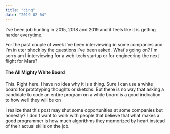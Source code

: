 ```yaml
---
title: "cinq"
date: "2019-02-04"
---
```


I've been job hunting in 2015, 2018 and 2019 and it feels like it is 
getting harder everytime.

For the past couple of week I've been interviewing in some companies 
and I'm in uter shock by the questions I've been asked. What's going on?
I'm sorry am I interviewing for a web-tech startup or for engineering the 
next flight for Mars?

#### The All Mighty White Board
This. Right here. I have no idea why it is a thing. 
Sure I can use a white board for prototyping thoughts or sketchs. 
But there is no way that asking a candidate to code an entire program on 
a white board is a good indication to how well they will be on

I realize that this post may shut some opportunities at some companies but 
honestly? I don't want to work with people that believe that what makes 
a good programmer is how much algorithms they memorized by heart instead of 
their actual skills on the job.

